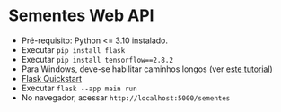 # Sementes Web API

* Pré-requisito: Python <= 3.10 instalado.
* Executar `pip install flask`
* Executar `pip install tensorflow==2.8.2`
* Para Windows, deve-se habilitar caminhos longos (ver [este tutorial](https://knowledge.autodesk.com/pt-br/support/autocad/troubleshooting/caas/sfdcarticles/sfdcarticles/PTB/The-Windows-10-default-path-length-limitation-MAX-PATH-is-256-characters.html))
* [Flask Quickstart](https://flask.palletsprojects.com/en/2.2.x/quickstart/)
* Executar `flask --app main run`
* No navegador, acessar `http://localhost:5000/sementes`
